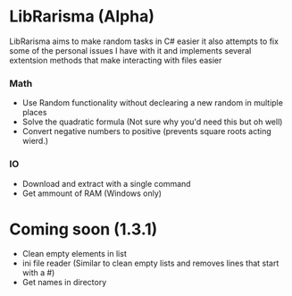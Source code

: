 # LibRarisma (Alpha)

LibRarisma aims to make random tasks in C# easier it also attempts to fix some of the personal issues I have with it and implements several extentsion methods that make interacting with files easier


### Math
 - Use Random functionality without declearing a new random in multiple places
 - Solve the quadratic formula (Not sure why you'd need this but oh well)
 - Convert negative numbers to positive (prevents square roots acting wierd.)

### IO
 - Download and extract with a single command
 - Get ammount of RAM (Windows only)


# Coming soon (1.3.1)
- Clean empty elements in list
- ini file reader (Similar to clean empty lists and removes lines that start with a #)
- Get names in directory
